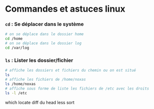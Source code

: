 # Commandes et astuces linux

### ```cd``` : Se déplacer dans le système

```bash
# on se déplace dans le dossier home
cd /home
# on se déplace dans le dossier log
cd /var/log
```

### ```ls``` : Lister les dossier/fichier

```bash
# affiche les dossiers et fichiers du chemin ou on est situé
ls
# affiche les fichiers de /home/noxas
ls /home/noxas
# affiche sous forme de liste les fichiers de /etc avec les droits
ls -l /etc
```

which
locate
diff
du
head
less
sort
